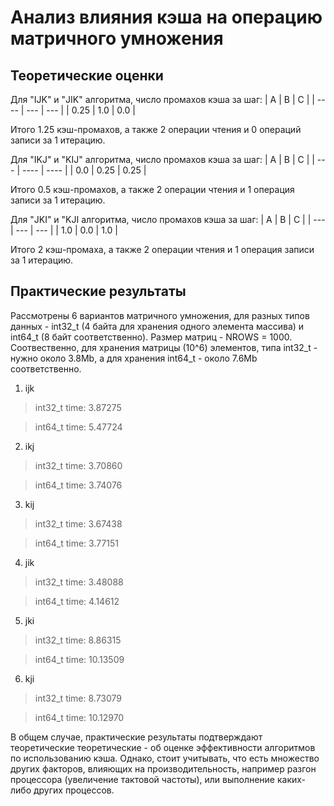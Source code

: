 # Анализ влияния кэша на операцию матричного умножения

## Теоретические оценки

Для "IJK" и "JIK" алгоритма, число промахов кэша за шаг:
| A | B | C |
| ---- | --- | --- |
| 0.25 | 1.0 | 0.0 |

Итого 1.25 кэш-промахов, а также 2 операции чтения и 0 операций записи за 1 итерацию.

Для "IKJ" и "KIJ" алгоритма, число промахов кэша за шаг:
| A | B | C |
| --- | ---- | ---- |
| 0.0 | 0.25 | 0.25 |

Итого 0.5 кэш-промахов, а также 2 операции чтения и 1 операция записи за 1 итерацию.

Для "JKI" и "KJI алгоритма, число промахов кэша за шаг:
| A | B | C |
| --- | --- | --- |
| 1.0 | 0.0 | 1.0 |

Итого 2 кэш-промаха, а также 2 операции чтения и 1 операция записи за 1 итерацию.

## Практические результаты

Рассмотрены 6 вариантов матричного умножения, для разных типов данных - int32_t (4 байта для хранения одного элемента массива) и int64_t (8 байт соответственно).
Размер матриц - NROWS = 1000.
Соотвественно, для хранения матрицы (10^6) элементов, типа int32_t - нужно около 3.8Mb, а для хранения int64_t - около 7.6Mb соответственно.

1. ijk
> int32_t time: 3.87275

> int64_t time: 5.47724
2. ikj
> int32_t time: 3.70860

> int64_t time: 3.74076
3. kij
> int32_t time: 3.67438

> int64_t time: 3.77151
4. jik
> int32_t time: 3.48088

> int64_t time: 4.14612
5. jki
> int32_t time: 8.86315

> int64_t time: 10.13509
6. kji
> int32_t time: 8.73079

> int64_t time: 10.12970

В общем случае, практические результаты подтверждают теоретические теоретические - об оценке эффективности алгоритмов по использованию кэша.
Однако, стоит учитывать, что есть множество других факторов, влияющих на производительность, например разгон процессора (увеличение тактовой частоты), или выполнение каких-либо других процессов.
